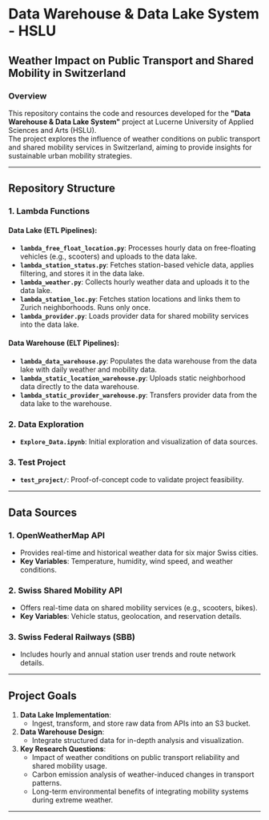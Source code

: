 # Data Warehouse & Data Lake System - HSLU

## Weather Impact on Public Transport and Shared Mobility in Switzerland

### **Overview**
This repository contains the code and resources developed for the **"Data Warehouse & Data Lake System"** project at Lucerne University of Applied Sciences and Arts (HSLU).  
The project explores the influence of weather conditions on public transport and shared mobility services in Switzerland, aiming to provide insights for sustainable urban mobility strategies.

---

## **Repository Structure**

### **1. Lambda Functions**
#### **Data Lake (ETL Pipelines):**
- **`lambda_free_float_location.py`**: Processes hourly data on free-floating vehicles (e.g., scooters) and uploads to the data lake.
- **`lambda_station_status.py`**: Fetches station-based vehicle data, applies filtering, and stores it in the data lake.
- **`lambda_weather.py`**: Collects hourly weather data and uploads it to the data lake.
- **`lambda_station_loc.py`**: Fetches station locations and links them to Zurich neighborhoods. Runs only once.
- **`lambda_provider.py`**: Loads provider data for shared mobility services into the data lake.

#### **Data Warehouse (ELT Pipelines):**
- **`lambda_data_warehouse.py`**: Populates the data warehouse from the data lake with daily weather and mobility data.
- **`lambda_static_location_warehouse.py`**: Uploads static neighborhood data directly to the data warehouse.
- **`lambda_static_provider_warehouse.py`**: Transfers provider data from the data lake to the warehouse.

### **2. Data Exploration**
- **`Explore_Data.ipynb`**: Initial exploration and visualization of data sources.

### **3. Test Project**
- **`test_project/`**: Proof-of-concept code to validate project feasibility.

---

## **Data Sources**

### **1. OpenWeatherMap API**
- Provides real-time and historical weather data for six major Swiss cities.
- **Key Variables**: Temperature, humidity, wind speed, and weather conditions.

### **2. Swiss Shared Mobility API**
- Offers real-time data on shared mobility services (e.g., scooters, bikes).
- **Key Variables**: Vehicle status, geolocation, and reservation details.

### **3. Swiss Federal Railways (SBB)**
- Includes hourly and annual station user trends and route network details.

---

## **Project Goals**
1. **Data Lake Implementation**:
   - Ingest, transform, and store raw data from APIs into an S3 bucket.
2. **Data Warehouse Design**:
   - Integrate structured data for in-depth analysis and visualization.
3. **Key Research Questions**:
   - Impact of weather conditions on public transport reliability and shared mobility usage.
   - Carbon emission analysis of weather-induced changes in transport patterns.
   - Long-term environmental benefits of integrating mobility systems during extreme weather.

---
